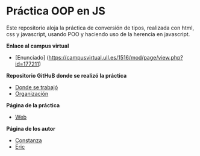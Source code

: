 # Práctica OOP en JS

Este repositorio aloja la práctica de conversión de tipos, realizada con html, css y javascript, usando POO y haciendo uso de la herencia en javascript.




**Enlace al campus virtual**

* [Enunciado] (https://campusvirtual.ull.es/1516/mod/page/view.php?id=177211)

**Repositorio GitHuB donde se realizó la práctica**

* [Donde se trabajó](https://github.com/alu0100786330/object-oriented-programming-in-js-ericconi-dsi-1516)
* [Organización](http://github.com/ull-esit-gradoii-dsi/object-oriented-programming-in-js-ericconi-dsi-1516/)

**Página de la práctica**

* [Web](http://ull-esit-gradoii-dsi.github.io/object-oriented-programming-in-js-ericconi-dsi-1516/)

**Página de los autor**

* [Constanza](http://alu0100673647.github.io)
* [Eric](http://alu0100786330.github.io)
